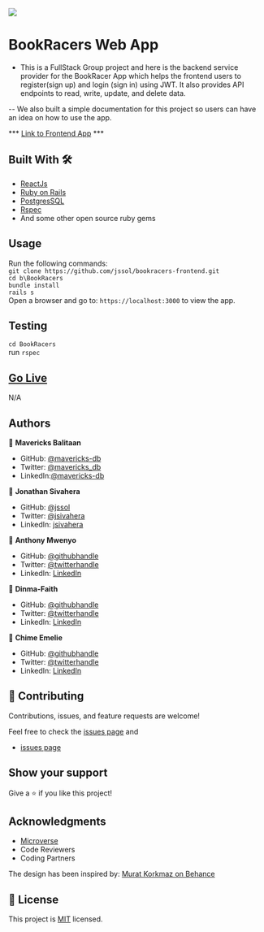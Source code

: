 ![](https://img.shields.io/badge/Microverse-blueviolet)

# BookRacers Web App

- This is a FullStack Group project and here is the backend service provider for the BookRacer App which helps the frontend users to register(sign up) and login (sign in) using JWT. It also provides API endpoints to read, write, update, and delete data.

-- We also built a simple documentation for this project so users can have an idea on how to use the app.

*** [Link to Frontend App](https://github.com/jssol/bookracers-frontend) ***

## Built With 🛠️

- [ReactJs](https://reactjs.org/)
- [Ruby on Rails](https://rubyonrails.org/)
- [PostgresSQL](https://www.postgresql.org/)
- [Rspec](https://rspec.info/)
- And some other open source ruby gems

## Usage

Run the following commands:</br>
`git clone https://github.com/jssol/bookracers-frontend.git`</br>
`cd b\BookRacers`</br>
`bundle install`</br>
`rails s`</br>
Open a browser and go to: `https://localhost:3000` to view the app.

## Testing

`cd BookRacers`</br>
run `rspec`

## [Go Live]()

N/A

## Authors

👤 **Mavericks Balitaan**

- GitHub: [@mavericks-db](https://github.com/mavericks-db)
- Twitter: [@mavericks_db](https://twitter.com/mavericks_db)
- LinkedIn:[@mavericks-db](https://www.linkedin.com/in/mavericks-db/)

👤 **Jonathan Sivahera**

- GitHub: [@jssol](https://github.com/jssol)
- Twitter: [@jsivahera](https://twitter.com/jsivahera)
- LinkedIn: [jsivahera](https://www.linkedin.com/in/jsivahera/)

👤 **Anthony Mwenyo**

- GitHub: [@githubhandle](https://github.com/mwenyoa)
- Twitter: [@twitterhandle](https://twitter.com/anthony_mwenyo)
- LinkedIn: [LinkedIn](https://www.linkedin.com/in/anthony-mwenyo/)

👤 **Dinma-Faith**

- GitHub: [@githubhandle](https://github.com/Dinma-Faith)
- Twitter: [@twitterhandle](https://twitter.com/phayte_p)
- LinkedIn: [LinkedIn](https://linkedin.com/in/chidinma-faith)

👤 **Chime Emelie**

- GitHub: [@githubhandle](https://github.com/collinsmezie)
- Twitter: [@twitterhandle](https://twitter.com/collinsmezie)
- LinkedIn: [LinkedIn](https://twitter.com/collinsmezie)

## 🤝 Contributing

Contributions, issues, and feature requests are welcome!

Feel free to check the [issues page](https://github.com/jssol/bookracers-frontend/issues) and
- [issues page](https://github.com/mavericks-db/BookRacers-Rails-Back-End/issues)

## Show your support

Give a ⭐️ if you like this project!

## Acknowledgments

- [Microverse](https://www.microverse.org/)
- Code Reviewers
- Coding Partners

The design has been inspired by: [Murat Korkmaz on Behance](https://www.behance.net/muratk)


## 📝 License

This project is [MIT](./MIT.md) licensed.
